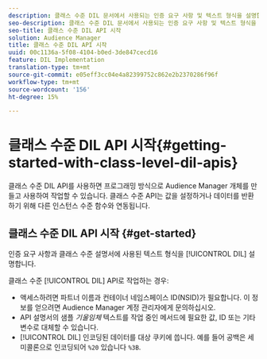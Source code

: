 ```yaml
---
description: 클래스 수준 DIL 문서에서 사용되는 인증 요구 사항 및 텍스트 형식을 설명합니다.
seo-description: 클래스 수준 DIL 문서에서 사용되는 인증 요구 사항 및 텍스트 형식을 설명합니다.
seo-title: 클래스 수준 DIL API 시작
solution: Audience Manager
title: 클래스 수준 DIL API 시작
uuid: 00c1136a-5f08-4104-b0ed-3de847cecd16
feature: DIL Implementation
translation-type: tm+mt
source-git-commit: e05eff3cc04e4a82399752c862e2b2370286f96f
workflow-type: tm+mt
source-wordcount: '156'
ht-degree: 15%

---
```



# 클래스 수준 DIL API 시작{#getting-started-with-class-level-dil-apis}

클래스 수준 DIL API를 사용하면 프로그래밍 방식으로 Audience Manager 개체를 만들고 사용하여 작업할 수 있습니다. 클래스 수준 API는 값을 설정하거나 데이터를 반환하기 위해 다른 인스턴스 수준 함수와 연동됩니다.

## 클래스 수준 DIL API 시작 {#get-started}

인증 요구 사항과 클래스 수준 설명서에 사용된 텍스트 형식을 [!UICONTROL DIL] 설명합니다.

<!-- 

c_class_start.xml

 -->

클래스 수준 [!UICONTROL DIL] API로 작업하는 경우:

* 액세스하려면 파트너 이름과 컨테이너 네임스페이스 ID(NSID)가 필요합니다. 이 정보를 얻으려면 Audience Manager 계정 관리자에게 문의하십시오.
* API 설명서의 샘플 *기울임체* 텍스트를 작업 중인 메서드에 필요한 값, ID 또는 기타 변수로 대체할 수 있습니다.
* [!UICONTROL DIL] 인코딩된 데이터를 대상 쿠키에 씁니다. 예를 들어 공백은 세미콜론으로 인코딩되어 `%20` 있습니다 `%3B`.

